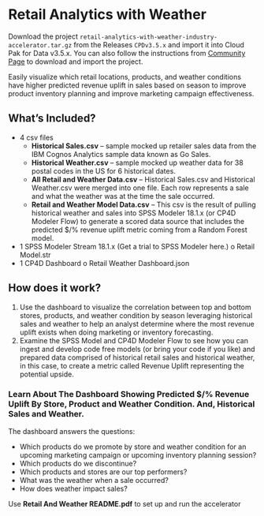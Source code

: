 # Retail Analytics with Weather

Download the project `retail-analytics-with-weather-industry-accelerator.tar.gz` from the Releases `CPDv3.5.x` and import it into Cloud Pak for Data v3.5.x. You can also follow the instructions from [Community Page](https://community.ibm.com/community/user/cloudpakfordata/viewdocument/retail-predictive-analytics-with-we) to download and import the project.


Easily visualize which retail locations, products, and weather conditions have higher predicted revenue
uplift in sales based on season to improve product inventory planning and improve marketing campaign
effectiveness.

## What’s Included?

- 4 csv files
    - **Historical Sales.csv** – sample mocked up retailer sales data from the IBM Cognos
       Analytics sample data known as Go Sales.
    - **Historical Weather.csv** – sample mocked up weather data for 38 postal codes in the US
       for 6 historical dates.
    - **All Retail and Weather Data.csv** – Historical Sales.csv and Historical Weather.csv were
       merged into one file. Each row represents a sale and what the weather was at the time
       the sale occurred.
    - **Retail and Weather Model Data.csv** – This csv is the result of pulling historical weather
       and sales into SPSS Modeler 18.1.x (or CP4D Modeler Flow) to generate a scored data
       source that includes the predicted $/% revenue uplift metric coming from a Random
       Forest model.
- 1 SPSS Modeler Stream 18.1.x (Get a trial to SPSS Modeler here.)
    o Retail Model.str
- 1 CP4D Dashboard
    o Retail Weather Dashboard.json

## How does it work?


1) Use the dashboard to visualize the correlation between top and bottom stores, products, and
weather condition by season leveraging historical sales and weather to help an analyst
determine where the most revenue uplift exists when doing marketing or inventory forecasting.
2) Examine the SPSS Model and CP4D Modeler Flow to see how you can ingest and develop code
free models (or bring your code if you like) and prepared data comprised of historical retail sales
and historical weather, in this case, to create a metric called Revenue Uplift representing the
potential upside.

### Learn About The Dashboard Showing Predicted $/% Revenue Uplift By Store, Product and Weather Condition. And, Historical Sales and Weather.

The dashboard answers the questions:

- Which products do we promote by store and weather condition for an upcoming marketing
    campaign or upcoming inventory planning session?
- Which products do we discontinue?
- Which products and stores are our top performers?
- What was the weather when a sale occurred?
- How does weather impact sales?

Use **Retail And Weather README.pdf** to set up and run the accelerator
